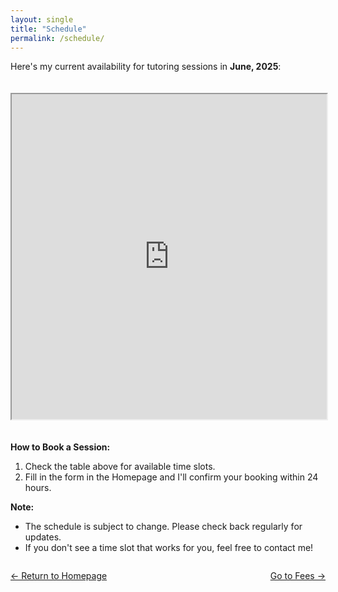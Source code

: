 ```yaml
---
layout: single
title: "Schedule"
permalink: /schedule/
---
```


Here's my current availability for tutoring sessions in **June, 2025**:

<iframe 
  src="https://docs.google.com/spreadsheets/d/e/2PACX-1vRNj0nhW1nS3an3Y8E5JPyq_xakh368C2Nk0r4xwtph-CsQCxWMXV-xId25FARbvOanwjm0fy_pY4W5/pubhtml?gid=0&amp;single=true&amp;widget=true&amp;headers=false"
  width="100%" 
  height="520"
  style="margin-top: 20px; margin-bottom: 20px;">
</iframe>

**How to Book a Session:**

1.  Check the table above for available time slots.
2.  Fill in the form in the Homepage and I'll confirm your booking within 24 hours.

**Note:**

*   The schedule is subject to change. Please check back regularly for updates.
*   If you don't see a time slot that works for you, feel free to contact me!

<div style="
  display: flex;
  justify-content: space-between;
  align-items: center;
  margin-top: 2em;
">
  <a href="{{ "/" | relative_url }}">← Return to Homepage</a>
  <a href="{{ "/fees/" | relative_url }}">Go to Fees →</a>
</div>


<!-- <div markdown="1" style="margin-top: 2em; text-align: center;">

[← Return to Homepage]({{ "/" | relative_url }})  
[Go to Next Page →]({{ "/fees/" | relative_url }})

</div> -->
